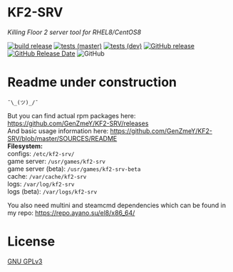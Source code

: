# KF2-SRV
*Killing Floor 2 server tool for RHEL8/CentOS8*

[![build release](https://github.com/GenZmeY/KF2-SRV/workflows/build%20release/badge.svg)](https://github.com/GenZmeY/KF2-SRV/actions?query=workflow%3A%22build+release%22)
[![tests (master)](https://github.com/GenZmeY/KF2-SRV/workflows/tests%20(master)/badge.svg?branch=master)](https://github.com/GenZmeY/KF2-SRV/actions?query=workflow%3A%22tests+%28master%29%22)
[![tests (dev)](https://github.com/GenZmeY/KF2-SRV/workflows/tests%20(dev)/badge.svg?branch=dev)](https://github.com/GenZmeY/KF2-SRV/actions?query=workflow%3A%22tests+%28dev%29%22)
[![GitHub release](https://img.shields.io/github/v/release/genzmey/KF2-SRV)](https://github.com/genzmey/KF2-SRV/releases/latest)
[![GitHub Release Date](https://img.shields.io/github/release-date/genzmey/KF2-SRV)](https://github.com/genzmey/KF2-SRV/releases/latest)
![GitHub](https://img.shields.io/github/license/genzmey/KF2-SRV)

# Readme under construction
`¯\_(ツ)_/¯`

But you can find actual rpm packages here: https://github.com/GenZmeY/KF2-SRV/releases  
And basic usage information here: https://github.com/GenZmeY/KF2-SRV/blob/master/SOURCES/README  
**Filesystem:**  
configs: `/etc/kf2-srv/`  
game server: `/usr/games/kf2-srv`  
game server (beta): `/usr/games/kf2-srv-beta`  
cache: `/var/cache/kf2-srv`  
logs: `/var/log/kf2-srv`  
logs (beta): `/var/logs/kf2-srv`  

You also need multini and steamcmd dependencies which can be found in my repo: https://repo.ayano.su/el8/x86_64/  

# License
[GNU GPLv3](LICENSE)
